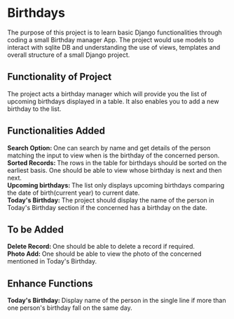 # Birthdays
The purpose of this project is to learn basic Django functionalities through coding a small Birthday manager App. The project would use models to interact with sqlite DB and understanding the use of views, templates and overall structure of a small Django project. 

## Functionality of Project
The project acts a birthday manager which will provide you the list of upcoming birthdays displayed in a table. It also enables you to add a new birthday to the list. 

## Functionalities Added
<b>Search Option: </b>One can search by name and get details of the person matching the input to view when is the birthday of the concerned person. \
<b>Sorted Records: </b>The rows in the table for birthdays should be sorted on the earliest basis. One should be able to view whose birthday is next and then next. \
<b>Upcoming birthdays: </b>The list only displays upcoming birthdays comparing the date of birth(current year) to current date.\
<b>Today's Birthday: </b>The project should display the name of the person in Today's Birthday section if the concerned has a birthday on the date.

## To be Added
<b>Delete Record: </b>One should be able to delete a record if required.\
<b>Photo Add: </b>One should be able to view the photo of the concerned mentioned in Today's Birthday.

## Enhance Functions
<b>Today's Birthday: </b>Display name of the person in the single line if more than one person's birthday fall on the same day.
